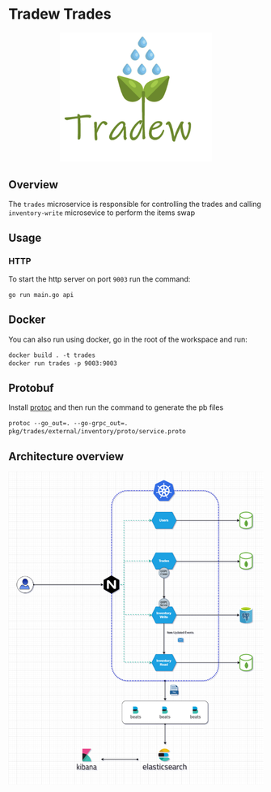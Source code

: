 # Tradew Trades

<div align="center"><img src="docs/logo.png" alt="logo" width="300"/></div>

## Overview
The `trades` microservice is responsible for controlling the trades and calling `inventory-write` microsevice to perform the items swap

## Usage

### HTTP
To start the http server on port `9003` run the command:
```
go run main.go api
```


## Docker

You can also run using docker, go in the root of the workspace and run:
```
docker build . -t trades
docker run trades -p 9003:9003
```

## Protobuf
Install [protoc](https://grpc.io/docs/protoc-installation/) and then run the command to generate the pb files
```
protoc --go_out=. --go-grpc_out=. pkg/trades/external/inventory/proto/service.proto
```


## Architecture overview

![image of the architecture](./docs/architecture.png)